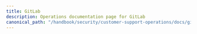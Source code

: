 ```yaml
---
title: GitLab
description: Operations documentation page for GitLab
canonical_path: "/handbook/security/customer-support-operations/docs/gitlab/"
---
```


